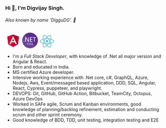 ### Hi 👋, I'm Digvijay Singh.
###### Also known by name 'DigguDG'. 👋

 <img src="./angular.svg" width=50> <img src="./NET_Core_Logo.svg" width=50> <img src="./react.svg" width=50>
- I'm a _Full Stack Developer_, with knowledge of .Net all major version and Angular & React.
- Born and educated in India.
- MS certified Azure developer.
- Intensive working experience with .Net core, c#, GraphQL, Azure, Nodejs, Aws, Event/messaged
based application, DDD, SQL, Angular, React, Cypress, puppeteer, and playwright.
- DEVOPS: Git, GitHub, GitHub Action, Bitbucket, TeamCity, Octopus, Azure DevOps
- Worked in SAFe agile, Scrum and Kanban environments, good knowledge of planning/backlog refinement, estimation and conducting scrum and other sprint ceremony.
- Good knowledge of BDD, TDD, unit testing, integration testing and E2E

 

<!--
**diggudg/diggudg** is a ✨ _special_ ✨ repository because its `README.md` (this file) appears on your GitHub profile.

Here are some ideas to get you started:

- 🔭 I’m currently working on ...
- 🌱 I’m currently learning ...
- 👯 I’m looking to collaborate on ...
- 🤔 I’m looking for help with ...
- 💬 Ask me about ...
- 📫 How to reach me: ...
- 😄 Pronouns: ...
- ⚡ Fun fact: ...
-->
